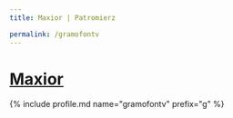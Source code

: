 ```yaml
---
title: Maxior | Patromierz

permalink: /gramofontv
---
```


# [Maxior](https://patronite.pl/gramofontv)

{% include profile.md name="gramofontv" prefix="g" %}
